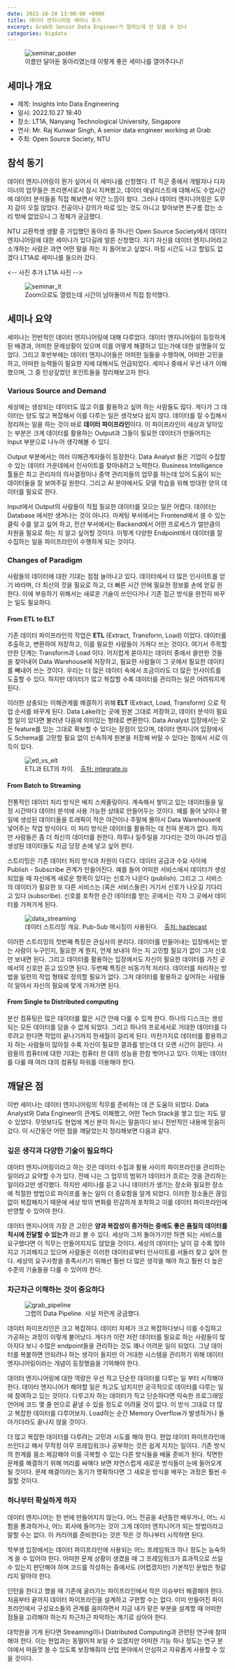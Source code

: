 ```yaml
---
date: 2022-10-28 13:00:00 +0900
title: 데이터 엔지니어링 세미나 후기
excerpt: Grab의 Senior Data Engineer가 말하는데 안 믿을 수 있나
categories: bigdata
---
```


<figure>
  <img src="https://i.imgur.com/kJHxAGi.jpg"
       alt="seminar_poster">
  <figcaption>이름만 달아둔 동아리였는데 이렇게 좋은 세미나를 열어주다니!</figcaption>
</figure>

## 세미나 개요

* 제목: Insights Into Data Engineering
* 일시: 2022.10.27 18:40
* 장소: LT1A, Nanyang Technological University, Singapore
* 연사: Mr. Raj Kunwar Singh, A senior data engineer working at Grab
* 주최: Open Source Society, NTU

## 참석 동기

데이터 엔지니어링이 뭔가 싶어서 이 세미나를 신청했다. IT 직군 중에서 개발자나
디자이너의 업무들은 프리랜서로서 잠시 지켜봤고, 데이터 애널리스트에 대해서도
수업시간에 데이터 분석들을 직접 해보면서 약간 느낌이 왔다. 그러나 데이터
엔지니어링은 도무지 감이 오질 않았다. 전공이나 강의가 따로 있는 것도 아니고
찾아보면 뜬구름 잡는 소리 밖에 없었으니 그 정체가 궁금했다.

NTU 교환학생 생활 중 가입했던 동아리 중 하나인 Open Source Society에서 데이터
엔지니어링에 대한 세미나가 있다길래 얼른 신청했다. 자기 자신을 데이터
엔지니어라고 소개하는 사람은 과연 어떤 말을 하는 지 들어보고 싶었다. 마침
시간도 나고 할일도 없겠다 LT1A로 세미나를 들으러 갔다.

<-- 사진 추가 LT1A 사진 -->
<figure>
  <img src="https://i.imgur.com/BT4ejUe.jpg"
       alt="seminar_lt">
  <figcaption>Zoom으로도 열렸는데 시간이 남아돌아서 직접 참석했다.</figcaption>
</figure>

## 세미나 요약

세미나는 전반적인 데이터 엔지니어링에 대해 다루었다. 데이터 엔지니어링이
등장하게 된 배경과, 어떠한 문제상황이 있으며 이를 어떻게 해결하고 있는가에
대한 설명들이 있었다. 그리고 후반부에는 데이터 엔지니어들은 어떠한 일들을
수행하며, 어떠한 고민을 하고, 어떠한 능력들이 필요한 지에 대해서도 언급되었다.
세미나 중에서 우선 내가 이해했으며, 그 중 인상깊었던 포인트들을 정리해보고자
한다.

### Various Source and Demand

세상에는 생성되는 데이터도 많고 이를 활용하고 싶어 하는 사람들도 많다. 게다가
그 데이터는 양도 많고 복잡해서 이를 다루는 일은 생각보다 쉽지 않다. 데이터를
잘 수집해서 정리하는 일을 하는 것이 바로 **데이터 파이프라인**이다. 이
파이프라인이 세상과 닿아있는 부분은 크게 데이터를 활용하는 Output과 그들이
필요한 데이터가 만들어지는 Input 부분으로 나누어 생각해볼 수 있다.

Output 부분에서는 여러 이해관계자들이 등장한다. Data Analyst 들은 기업이
수집할 수 있는 데이터 가운데에서 인사이트를 찾아내려고 노력한다. Business
Intelligence 툴들은 최고 관리자의 의사결정이나 중역 관리자들의 업무를 하는데
있어 도움이 되는 데이터들을 잘 보여주길 원한다. 그리고 AI 분야에서도 모델
학습을 위해 방대한 양의 데이터를 필요로 한다.

Input에서 Output의 사람들이 직접 필요한 데이터를 모으는 일은 어렵다. 데이터는
Database 에서만 생겨나는 것이 아니다. 마케팅 부서에서는 Frontend에서 셀 수
있는 클릭 수를 알고 싶어 하고, 전산 부서에서는 Backend에서 어떤 프로세스가
얼만큼의 자원을 필요로 하는 지 알고 싶어할 것이다. 이렇게 다양한 Endpoint에서
데이터를 잘 수집하는 일을 파이프라인이 수행하게 되는 것이다.

### Changes of Paradigm

사람들의 데이터에 대한 기대는 점점 늘어나고 있다. 데이터에서 더 많은
인사이트를 얻기 바라며, 더 최신의 것을 필요로 하고, 더 빠른 시간 안에 필요한
정보를 손에 얻길 원한다. 이에 부응하기 위해서는 새로운 기술이 쓰인다거나 기존
접근 방식을 완전히 바꾸는 일도 필요하다.

#### From ETL to ELT

기존 데이터 파이프라인의 작업은 **ETL** (Extract, Transform, Load) 이었다.
데이터를 추출하고, 변환하여 저장하고, 이를 필요한 사람들이 가져다 쓰는 것이다.
여기서 주목할 만한 단계는 Transform과 Load 이다. 어지럽게 쏟아지는 데이터
중에서 쓸만한 것들을 찾아내어 Data Warehouse에 저장하고, 필요한 사람들이 그
곳에서 필요한 데이터를 빼내어 쓰는 것이다. 우리는 더 많은 데이터 속에서
조금이라도 더 많은 인사이트를 도출할 수 있다. 하지만 데이터가 많고 복잡할 수록
데이터를 관리하는 일은 어려워지게 된다.

이러한 상충되는 이해관계를 해결하기 위해 **ELT** (Extract, Load, Transform)
으로 작업 순서를 바꾸게 된다. Data Lake라는 곳에 원본 그대로 저장하고,
데이터 분석이 필요할 일이 있다면 불러낸 다음에 의미있는 형태로 변환한다.
Data Analyst 입장에서는 모든 feature를 있는 그대로 확보할 수 있다는 장점이
있으며, 데이터 엔지니어 입장에서도 Schema를 고민할 필요 없이 신속하게 원본을
저장해 버릴 수 있다는 점에서 서로 이득이 있다.

<figure>
  <img src="https://i.imgur.com/O0dnGWR.jpg"
       alt="etl_vs_elt">
  <figcaption>ETL과 ELT의 차이.&emsp;<a href="https://www.integrate.io/ko/blog/etl-vs-elt-5-critical-differences-ko/">출처: integrate.io</a></figcaption>
</figure>

#### From Batch to Streaming

전통적인 데이터 처리 방식은 배치 스케줄링이다. 계속해서 쌓이고 있는 데이터들을
일정 시간마다 데이터 분석에 사용 가능한 상태로 만들어두는 것이다. 예를 들어
낮이나 평일에 생성된 데이터들을 트래픽이 적은 야간이나 주말에 몰아서 Data
Warehouse에 넣어주는 작업 방식이다. 이 처리 방식은 데이터를 활용하는 데 전혀
문제가 없다. 하지만 사람들은 좀 더 최신의 데이터를 원한다. 하루나 일주일을
기다리는 것이 아니라 방금 생성된 데이터들도 지금 당장 손에 넣고 싶어 한다.

스트리밍은 기존 데이터 처리 방식과 차원이 다르다. 데이터 공급과 수요 사이에
Publish - Subscribe 관계가 만들어진다. 예를 들어 어떠한 서비스에서 데이터가
생성되었을 때 자신에게 새로운 항목이 있다는 신호가 나온다 (publish). 그리고 그
서비스의 데이터가 필요한 또 다른 서비스는 (혹은 서비스들은) 거기서 신호가
나오길 기다리고 있다 (subscribe). 신호를 포착한 순간 데이터를 받는 곳에서는
각자 그 곳에서 데이터를 가져가게 된다.

<figure>
  <img src="https://i.imgur.com/iIUsuYk.jpg"
       alt="data_streaming">
  <figcaption>데이터 스트리밍 개요. Pub-Sub 메시징이 사용된다.&emsp;<a href="https://hazelcast.com/glossary/real-time-stream-processing/">출처: hazlecast</a></figcaption>
</figure>

이러한 스트리밍의 첫번째 특징은 관심사의 분리다. 데이터를 만들어내는
입장에서는 받는 사람이 누구인지, 필요한 게 뭔지, 언제 보내야 하는 지 고민할
필요가 없이 그저 신호만 보내면 된다. 그리고 데이터를 활용하는 입장에서도
자신이 필요한 데이터를 가진 곳에서의 신호만 듣고 있으면 된다. 두번째 특징은
비동기적 처리다. 데이터를 처리하는 방법을 일련의 작업 형태로 정의할 필요가
없다. 그저 데이터를 활용하고 싶어하는 사람들이 알아서 자신의 필요에 맞게
가져가면 된다.

#### From Single to Distributed computing

분산 컴퓨팅은 많은 데이터를 짧은 시간 안에 다룰 수 있게 한다. 하나의 디스크는
생성되는 모든 데이터를 담을 수 없게 되었다. 그리고 하나의 프로세서로 거대한
데이터를 다루려고 한다면 작업이 끝나기까지 한세월이 걸리게 된다. 마찬가지로
데이터를 활용하고자 하는 사람들이 많아질 수록 자신이 필요한 결과를 받는데 더
오랜 시간이 걸린다. 사람들의 컴퓨터에 대한 기대는 컴퓨터 한 대의 성능을 한참
벗어나고 있다. 이제는 데이터를 다룰 때 여러 대의 컴퓨팅 파워를 이용해야 한다.

## 깨달은 점

이번 세미나는 데이터 엔지니어링의 직무를 준비하는 데 큰 도움이 되었다. Data
Analyst와 Data Engineer의 관계도 이해했고, 어떤 Tech Stack을 쌓고 있는 지도 알
수 있었다. 무엇보다도 현업에 계신 분이 하시는 말씀이다 보니 전반적인 내용에
믿음이 갔다. 이 시간동안 어떤 점을 깨달았는지 정리해보면 다음과 같다.

### 깊은 생각과 다양한 기술이 필요하다

데이터 엔지니어링이라고 하는 것은 데이터 수집과 활용 사이의 파이프라인을
관리하는 일이라고 요약할 수가 있다. 전에 나는 그 업무의 범위가 데이터가 흐르는
것을 관리하는 일이라고만 생각했다. 하지만 세미나를 듣고 나니 데이터가 생기는
장소와 필요한 장소에 적절한 방법으로 파이프를 놓는 일이 더 중요함을 알게
되었다. 이러한 장소들은 끊임없이 복잡해지기 때문에 세상 밖의 변화를 민감하게
포착하고 이를 데이터 파이프라인에 반영할 수 있어야 한다.

데이터 엔지니어의 가장 큰 고민은 **양과 복잡성이 증가하는 중에도 좋은 품질의
데이터를 적시에 전달할 수 있는가** 라고 볼 수 있다. 세상이 그저 돌아가기만
하면 되는 서비스를 요구했다면 이 직무는 만들어지지도 않았을 것이다. 세상의
데이터는 날이 갈 수록 많아지고 기괴해지고 있으며 사람들은 이러한 데이터로부터
인사이트를 서둘러 찾고 싶어 한다. 세상의 요구사항을 충족시키기 위해선 훨씬 더
많은 생각을 해야 하고 훨씬 더 높은 수준의 기술들을 다룰 수 있어야 한다.

### 차근차근 이해하는 것이 중요하다

<figure>
  <img src="https://i.imgur.com/KrOloZm.jpg"
       alt="grab_pipeline">
  <figcaption>그랩의 Data Pipeline. 사실 저런게 궁금했다.</figcaption>
</figure>

데이터 파이프라인은 크고 복잡하다. 데이터 자체가 크고 복잡하다보니 이를
수집하고 가공하는 과정이 이렇게 불어났다. 게다가 이런 저런 데이터를 필요로
하는 사람들이 많아지다 보니 수많은 endpoint들을 관리하는 것도 꽤나 어려운 일이
되었다. 그냥 데이터를 복붙하면 안되려나 하는 생각이 들지만 이 거대한 시스템을
관리하기 위해 데이터 엔지니어링이라는 개념이 등장했음을 기억해야 한다.

데이터 엔지니어링에 대한 역량은 우선 적고 단순한 데이터를 다루는 일 부터
시작해야 한다. 데이터 엔지니어가 해야할 일은 차고도 넘치지만 궁극적으로
데이터를 다루는 일에 참여하고 있는 것이다. 다루고자 하는 데이터가 작고
단순하다면 익숙한 프로그래밍 언어에 코드 몇 줄 만으로 끝낼 수 있을 정도로
어려울 것이 없다. 이 방식 그대로 더 많고 복잡한 데이터를 다루어보자. Load하는
순간 Memory Overflow가 발생하거나 돌아가더라도 끝나지 않을 것이다.

더 많고 복잡한 데이터를 다루려는 고민과 시도를 해야 한다. 현업 데이터
파이프라인에 쓰인다고 해서 무작정 아무 프레임워크나 공부하는 것은 쉽게 지치는
일이다. 기존 방식의 한계를 몸소 체감해야 이를 극복할 수 있는 다른 방식들을
배울 준비가 된다. 직면한 문제를 해결하기 위해 머리를 싸매다 보면 자연스럽게
새로운 방식들이 눈에 들어오게 될 것이다. 문제 해결이라는 동기가 명확하다면 그
새로운 방식을 배우는 과정은 훨씬 수월할 것이다.

### 하나부터 확실하게 하자

데이터 엔지니어는 한 번에 만들어지지 않는다. 어느 전공을 4년동안 배우거나,
어느 시험을 통과하거나, 어느 회사에 들어가는 것이 그게 데이터 엔지니어가
되는 방법이라고 말할 수는 없다. 이 커리어를 준비한다는 것은 작은 것 하나부터
시작하면 된다.

학부생 입장에서는 데이터 파이프라인에 사용되는 어느 프레임워크 하나 정도는
능숙하게 쓸 수 있어야 한다. 어떠한 문제 상황이 생겼을 때 그 프레임워크가
효과적으로 쓰일 수 있는지 판단해야 하며 코드를 작성하는 중에서도 (어렵겠지만)
기본적인 문법은 헛갈리지 말아야 한다.

인턴을 한다고 했을 때 기존에 굴러가는 파이프라인에서 작은 이슈부터 해결해야
한다. 처음부터 끝까지 데이터 파이프라인을 설계하고 구현할 수는 없다. 이미
만들어진 파이프라인에서 구성요소들의 관계를 음미하면서 지금 내가 맡은 부분을
설계할 때 어떠한 점들을 고려해야 하는지 차근차근 파악하는 계기로 삼아야 한다.

대학원을 가게 된다면 Streaming이나 Distributed Computing과 관련된 연구에
참여해야 한다. 이는 현업과는 동떨어져 보일 수 있겠지만 어떠한 기능 하나 정도는
연구 분야에서 마음껏 쓸 수 있도록 보장해줘야 산업 분야에서 안심하고 자유롭게
사용할 수 있을 것이다.
